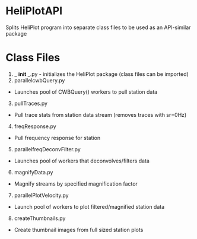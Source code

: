 HeliPlotAPI
===========

Splits HeliPlot program into separate class files to be used as an API-similar package

Class Files
============

1. _ __init__ _.py - initializes the HeliPlot package (class files can be imported)
2. parallelcwbQuery.py
 * Launches pool of CWBQuery() workers to pull station data
3. pullTraces.py
 * Pull trace stats from station data stream (removes traces with sr=0Hz)
4. freqResponse.py
 * Pull frequency response for station
5. parallelfreqDeconvFilter.py
 * Launches pool of workers that deconvolves/filters data
6. magnifyData.py
 * Magnify streams by specified magnification factor
7. parallelPlotVelocity.py
 * Launch pool of workers to plot filtered/magnified station data
8. createThumbnails.py
 * Create thumbnail images from full sized station plots
